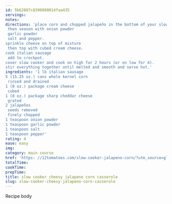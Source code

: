 ```yaml
---
id: 5b62887c8390980014faa435
servings:
notes:
directions: 'place corn and chopped jalapeño in the bottom of your slow cooker
 then season with onion powder
 garlic powder
 salt and pepper.
sprinkle cheese on top of mixture
 then top with cubed cream cheese.
cook italian sausage
 add to crockpot.
cover slow cooker and cook on high for 2 hours (or on low for 4).
stir everything together until melted and smooth and serve hot.'
ingredients: '1 lb italian sausage
5 (15.25 oz.) cans whole kernel corn
 rinsed and drained
1 (8 oz.) package cream cheese
 cubed
1 (8 oz.) package sharp cheddar cheese
 grated
2 jalapeños
 seeds removed
 finely chopped
1 teaspoon onion powder
1 teaspoon garlic powder
1 teaspoon salt
1 teaspoon pepper'
rating: 4
ease: easy
img:
category: main course
href: 'https: //12tomatoes.com/slow-cooker-jalapeno-corn/?utm_source=glp-12t&utm_medium=social-fb&utm_content=video&utm_campaign=slow-cooker-jalapeno-corn'
totalTime:
cookTime:
prepTime:
title: slow cooker cheesy jalapeno corn casserole
slug: slow-cooker-cheesy-jalapeno-corn-casserole
---
```

Recipe body